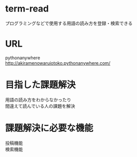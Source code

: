 # term-read  

プログラミングなどで使用する用語の読み方を登録・検索できる  

# URL  

pythonanywhere  
http://akiramenowaruiotoko.pythonanywhere.com/  


# 目指した課題解決  

用語の読み方をわからなかったり  
間違えて読んでいる人の課題を解決  

# 課題解決に必要な機能  

投稿機能  
検索機能  
